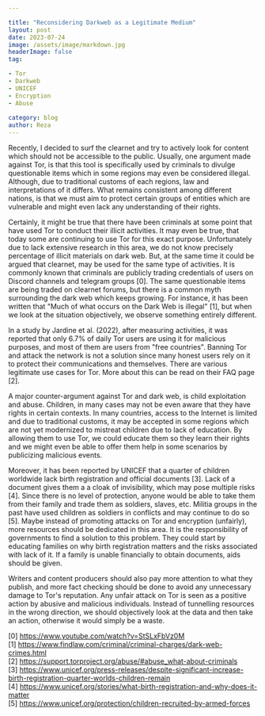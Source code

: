 ```yaml
---

title: "Reconsidering Darkweb as a Legitimate Medium"
layout: post
date: 2023-07-24
image: /assets/image/markdown.jpg
headerImage: false
tag:

- Tor
- Darkweb
- UNICEF
- Encryption
- Abuse
  
category: blog
author: Reza
---
```


Recently, I decided to surf the clearnet and try to actively look for content which should not be accessible to the public. Usually, one argument made against Tor, is that this tool is specifically used by criminals to divulge questionable items which in some regions may even be considered illegal. Although, due to traditional customs of each regions, law and interpretations of it differs. What remains consistent among different nations, is that we must aim to protect certain groups of entities which are vulnerable and might even lack any understanding of their rights.


Certainly, it might be true that there have been criminals at some point that have used Tor to conduct their illicit activities. It may even be true, that today some are continuing to use Tor for this exact purpose. Unfortunately due to lack extensive research in this area, we do not know precisely percentage of illicit materials on dark web. But, at the same time it could be argued that clearnet, may be used for the same type of activities. It is commonly known that criminals are publicly trading credentials of users on Discord channels and telegram groups [0]. The same questionable items are being traded on clearnet forums, but there is a common myth surrounding the dark web which keeps growing. For instance, it has been written that "Much of what occurs on the Dark Web is illegal" [1], but when we look at the situation objectively, we observe something entirely different.

In a study by Jardine et al. (2022), after measuring activities, it was reported that only 6.7% of daily Tor users are using it for malicious purposes, and most of them are users from "free countries". Banning Tor and attack the network is not a solution since many honest users rely on it to protect their communications and themselves. There are various legitimate use cases for Tor. More about this can be read on their FAQ page [2].

A major counter-argument against Tor and dark web, is child exploitation and abuse. Children, in many cases may not be even aware that they have rights in certain contexts. In many countries, access to the Internet is limited and due to traditional customs, it may be accepted in some regions which are not yet modernized to mistreat children due to lack of education. By allowing them to use Tor, we could educate them so they learn their rights and we might even be able to offer them help in some scenarios by publicizing malicious events.
                                                                                                                                                                                     
Moreover, it has been reported by UNICEF that a quarter of children worldwide lack birth registration and official documents [3]. Lack of a document gives them a a cloak of invisibility, which may pose multiple risks [4]. Since there is no level of protection, anyone would be able to take them from their family and trade them as soldiers, slaves, etc. Militia groups in the past have used children as soldiers in conflicts and may continue to do so [5]. Maybe instead of promoting attacks on Tor and encryption (unfairly), more resources should be dedicated in this area. It is the responsibility of governments to find a solution to this problem. They could start by educating families on why birth registration matters and the risks associated with lack of it. If a family is unable financially to obtain documents, aids should be given.                                                                
                                                                                                                                                                                     
Writers and content producers should also pay more attention to what they publish, and more fact checking should be done to avoid any unnecessary damage to Tor's reputation. Any unfair attack on Tor is seen as a positive action by abusive and malicious individuals. Instead of tunnelling resources in the wrong direction, we should objectively look at the data and then take an action, otherwise it would simply be a waste.                                                                                                                        
                                                                                                                                                                                     
[0] https://www.youtube.com/watch?v=StSLxFbVz0M                                                                                                                                      
[1] https://www.findlaw.com/criminal/criminal-charges/dark-web-crimes.html                                                                                                           
[2] https://support.torproject.org/abuse/#abuse_what-about-criminals                                                                                                                 
[3] https://www.unicef.org/press-releases/despite-significant-increase-birth-registration-quarter-worlds-children-remain                                                             
[4] https://www.unicef.org/stories/what-birth-registration-and-why-does-it-matter                                                                                                    
[5] https://www.unicef.org/protection/children-recruited-by-armed-forces                                                                                                             
